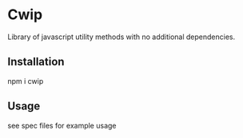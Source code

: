 Cwip
=========

Library of javascript utility methods with no additional dependencies. 

## Installation

  npm i cwip

## Usage

  see spec files for example usage
